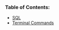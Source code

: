 
### Table of Contents:
-  [SQL](401-reading-notes/sql.md)
- [Terminal Commands](401-reading-notes/Terminal.md)

